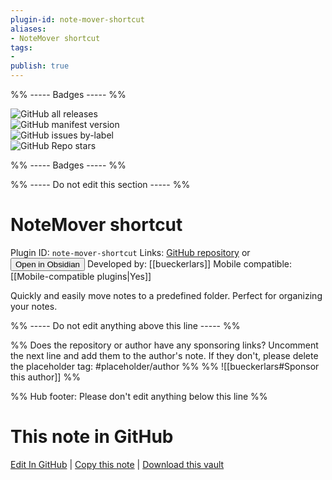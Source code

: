 ```yaml
---
plugin-id: note-mover-shortcut
aliases:
- NoteMover shortcut
tags: 
- 
publish: true
---
```


%% ----- Badges ----- %%

![GitHub all releases](https://img.shields.io/github/downloads/bueckerlars/obsidian-note-mover-shortcut/total?color=573E7A&logo=github&style=for-the-badge)   
![GitHub manifest version](https://img.shields.io/github/manifest-json/v/bueckerlars/obsidian-note-mover-shortcut?color=573E7A&logo=github&style=for-the-badge)   
![GitHub issues by-label](https://img.shields.io/github/issues/bueckerlars/obsidian-note-mover-shortcut/help%20wanted?color=573E7A&logo=github&style=for-the-badge)   
![GitHub Repo stars](https://img.shields.io/github/stars/bueckerlars/obsidian-note-mover-shortcut?color=573E7A&logo=github&style=for-the-badge)

%% ----- Badges ----- %%

%% ----- Do not edit this section ----- %%

# NoteMover shortcut

Plugin ID: `note-mover-shortcut`
Links: [GitHub repository](https://github.com/bueckerlars/obsidian-note-mover-shortcut) or [<button id=HH>Open in Obsidian</button>](obsidian://show-plugin?id=note-mover-shortcut)
Developed by: [[bueckerlars]]
Mobile compatible: [[Mobile-compatible plugins|Yes]]

Quickly and easily move notes to a predefined folder. Perfect for organizing your notes.

%% ----- Do not edit anything above this line ----- %% 

%% Does the repository or author have any sponsoring links? Uncomment the next line and add them to the author's note. If they don't, please delete the placeholder tag: #placeholder/author %%
%% ![[bueckerlars#Sponsor this author]] %%

%% Hub footer: Please don't edit anything below this line %%

# This note in GitHub

<span class="git-footer">[Edit In GitHub](https://github.dev/obsidian-community/obsidian-hub/blob/main/02%20-%20Community%20Expansions/02.05%20All%20Community%20Expansions/Plugins/note-mover-shortcut.md "git-hub-edit-note") | [Copy this note](https://raw.githubusercontent.com/obsidian-community/obsidian-hub/main/02%20-%20Community%20Expansions/02.05%20All%20Community%20Expansions/Plugins/note-mover-shortcut.md "git-hub-copy-note") | [Download this vault](https://github.com/obsidian-community/obsidian-hub/archive/refs/heads/main.zip "git-hub-download-vault") </span>
